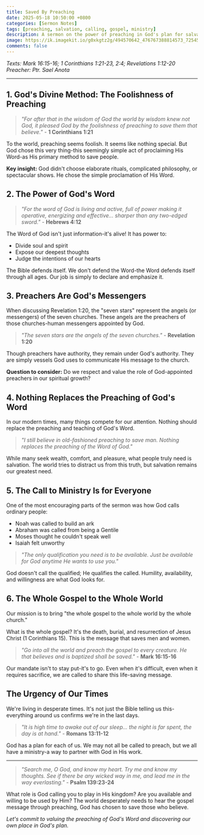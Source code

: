 ```yaml
---
title: Saved By Preaching
date: 2025-05-18 10:50:00 +0800
categories: [Sermon Notes]
tags: [preaching, salvation, calling, gospel, ministry]
description: A sermon on the power of preaching in God's plan for salvation, emphasizing the importance of God's Word and the role of preachers as His messengers.
image: https://ik.imagekit.io/g0xkgtz2g/494570642_476767388814573_7254594102611498172_n.jpg?updatedAt=1747579244195
comments: false
---
```


_Texts: Mark 16:15-16; 1 Corinthians 1:21-23, 2:4; Revelations 1:12-20_<br>
_Preacher: Ptr. Sael Anota_

---

## 1. God's Divine Method: The Foolishness of Preaching

> _"For after that in the wisdom of God the world by wisdom knew not God, it pleased God by the foolishness of preaching to save them that believe."_ - **1 Corinthians 1:21**

To the world, preaching seems foolish. It seems like nothing special. But God chose this very thing-this seemingly simple act of proclaiming His Word-as His primary method to save people.

**Key insight:** God didn't choose elaborate rituals, complicated philosophy, or spectacular shows. He chose the simple proclamation of His Word.

## 2. The Power of God's Word

> _"For the word of God is living and active, full of power making it operative, energizing and effective... sharper than any two-edged sword."_ - **Hebrews 4:12**

The Word of God isn't just information-it's alive! It has power to:

- Divide soul and spirit
- Expose our deepest thoughts
- Judge the intentions of our hearts

The Bible defends itself. We don't defend the Word-the Word defends itself through all ages. Our job is simply to declare and emphasize it.

## 3. Preachers Are God's Messengers

When discussing Revelation 1:20, the "seven stars" represent the angels (or messengers) of the seven churches. These angels are the preachers of those churches-human messengers appointed by God.

> _"The seven stars are the angels of the seven churches."_ - **Revelation 1:20**

Though preachers have authority, they remain under God's authority. They are simply vessels God uses to communicate His message to the church.

**Question to consider:** Do we respect and value the role of God-appointed preachers in our spiritual growth?

## 4. Nothing Replaces the Preaching of God's Word

In our modern times, many things compete for our attention. Nothing should replace the preaching and teaching of God's Word.

> _"I still believe in old-fashioned preaching to save man. Nothing replaces the preaching of the Word of God."_

While many seek wealth, comfort, and pleasure, what people truly need is salvation. The world tries to distract us from this truth, but salvation remains our greatest need.

## 5. The Call to Ministry Is for Everyone

One of the most encouraging parts of the sermon was how God calls ordinary people:

- Noah was called to build an ark
- Abraham was called from being a Gentile
- Moses thought he couldn't speak well
- Isaiah felt unworthy

> _"The only qualification you need is to be available. Just be available for God anytime He wants to use you."_

God doesn't call the qualified; He qualifies the called. Humility, availability, and willingness are what God looks for.

## 6. The Whole Gospel to the Whole World

Our mission is to bring "the whole gospel to the whole world by the whole church."

What is the whole gospel? It's the death, burial, and resurrection of Jesus Christ (1 Corinthians 15). This is the message that saves men and women.

> _"Go into all the world and preach the gospel to every creature. He that believes and is baptized shall be saved."_ - **Mark 16:15-16**

Our mandate isn't to stay put-it's to go. Even when it's difficult, even when it requires sacrifice, we are called to share this life-saving message.

## The Urgency of Our Times

We're living in desperate times. It's not just the Bible telling us this-everything around us confirms we're in the last days.

> _"It is high time to awake out of our sleep... the night is far spent, the day is at hand."_ - **Romans 13:11-12**

God has a plan for each of us. We may not all be called to preach, but we all have a ministry-a way to partner with God in His work.

---

> _"Search me, O God, and know my heart. Try me and know my thoughts. See if there be any wicked way in me, and lead me in the way everlasting."_ - **Psalm 139:23-24**

What role is God calling you to play in His kingdom? Are you available and willing to be used by Him? The world desperately needs to hear the gospel message through preaching, God has chosen to save those who believe.

_Let's commit to valuing the preaching of God's Word and discovering our own place in God's plan._